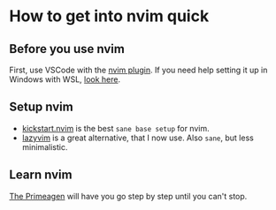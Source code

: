 # How to get into nvim quick

## Before you use nvim
First, use VSCode with the [nvim plugin](https://marketplace.visualstudio.com/items?itemName=asvetliakov.vscode-neovim).
If you need help setting it up in Windows with WSL, [look here](https://www.youtube.com/watch?v=w6PTNxrTWVU).

## Setup nvim
- [kickstart.nvim](https://github.com/nvim-lua/kickstart.nvim) is the best `sane base setup` for nvim.
- [lazyvim](https://www.lazyvim.org/) is a great alternative, that I now use. Also `sane`, but less minimalistic.

## Learn nvim
[The Primeagen](https://www.youtube.com/watch?v=X6AR2RMB5tE&list=PLm323Lc7iSW_wuxqmKx_xxNtJC_hJbQ7R) will have you go step by step until you can't stop.
